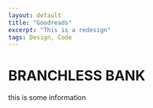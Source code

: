 ```yaml
---
layout: default
title: "Goodreads"
excerpt: "This is a redesign"
tags: Design, Code
---
```


<h1>BRANCHLESS BANK</h1>
<p>this is some information</p>

